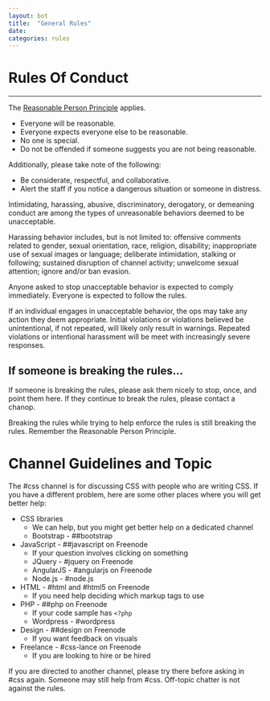 ```yaml
---
layout: bot
title:  "General Rules"
date:
categories: rules
---
```


# Rules Of Conduct

---

The [Reasonable Person Principle](http://www.cs.cmu.edu/~weigand/staff/) applies.

* Everyone will be reasonable.
* Everyone expects everyone else to be reasonable.
* No one is special.
* Do not be offended if someone suggests you are not being reasonable.

Additionally, please take note of the following:

* Be considerate, respectful, and collaborative.
* Alert the staff if you notice a dangerous situation or someone in distress.

Intimidating, harassing, abusive, discriminatory, derogatory, or demeaning conduct are among the types of unreasonable behaviors deemed to be unacceptable.

Harassing behavior includes, but is not limited to: offensive comments related to gender, sexual orientation, race, religion, disability; inappropriate use of sexual images or language; deliberate intimidation, stalking or following; sustained disruption of channel activity; unwelcome sexual attention; ignore and/or ban evasion.

Anyone asked to stop unacceptable behavior is expected to comply immediately. Everyone is expected to follow the rules.

If an individual engages in unacceptable behavior, the ops may take any action they deem appropriate. Initial violations or violations believed be unintentional, if not repeated, will likely only result in warnings. Repeated violations or intentional harassment will be meet with increasingly severe responses.

## If someone is breaking the rules...

If someone is breaking the rules, please ask them nicely to stop, once, and point them here. If they continue to break the rules, please contact a chanop.

Breaking the rules while trying to help enforce the rules is still breaking the rules. Remember the Reasonable Person Principle.

# Channel Guidelines and Topic

The #css channel is for discussing CSS with people who are writing CSS. If you have a different problem, here are some other places where you will get better help:

* CSS libraries
    * We can help, but you might get better help on a dedicated channel
    * Bootstrap - ##bootstrap
* JavaScript - ##javascript on Freenode
    * If your question involves clicking on something
    * JQuery - #jquery on Freenode
    * AngularJS - #angularjs on Freenode
    * Node.js - #node.js
* HTML - #html and #html5 on Freenode
    * If you need help deciding which markup tags to use
* PHP - ##php on Freenode
    * If your code sample has `<?php`
    * Wordpress - #wordpress
* Design - ##design on Freenode
    * If you want feedback on visuals
* Freelance - #css-lance on Freenode
    * If you are looking to hire or be hired

If you are directed to another channel, please try there before asking in #css again. Someone may still help from #css. Off-topic chatter is not against the rules.